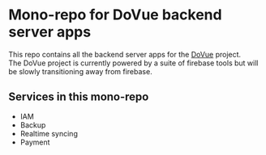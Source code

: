 # Mono-repo for DoVue backend server apps
This repo contains all the backend server apps for the [DoVue](https://github.com/Jaimeloeuf/DoVue) project.  
The DoVue project is currently powered by a suite of firebase tools but will be slowly transitioning away from firebase.

## Services in this mono-repo
- IAM
- Backup
- Realtime syncing
- Payment